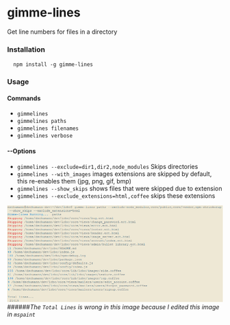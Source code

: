 gimme-lines
===========

Get line numbers for files in a directory


### Installation
```
  npm install -g gimme-lines
```

### Usage

#### Commands

* `gimmelines`
* `gimmelines paths`
* `gimmelines filenames`
* `gimmelines verbose`

#### --Options

* `gimmelines --exclude=dir1,dir2,node_modules`  Skips directories
* `gimmelines --with_images` images extensions are skipped by default, this re-enables them (jpg, png, gif, bmp)
* `gimmelines --show_skips` shows files that were skipped due to extension
* `gimmelines --exclude_extensions=html,coffee` skips these extensions

![Alt text](https://raw.githubusercontent.com/danschumann/gimme-lines/master/example.png "Optional Title")
######_The `Total Lines` is wrong in this image because I edited this image in `mspaint`_
